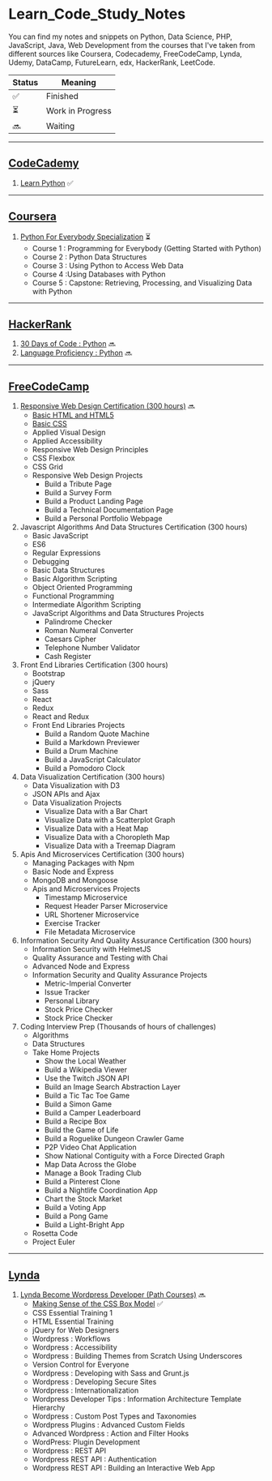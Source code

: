 # Learn_Code_Study_Notes
You can find my notes and snippets on Python, Data Science, PHP, JavaScript, Java, Web Development from the courses that I've taken from different sources like Coursera, Codecademy, FreeCodeCamp, Lynda, Udemy, DataCamp, FutureLearn, edx, HackerRank, LeetCode.

| Status | Meaning |
|--|--|
| ✅ | Finished |
| ⏳| Work in Progress |
| 🔜 | Waiting |

---------------

## [CodeCademy](https://github.com/hevalhazalkurt/Learn_Code_Study_Notes/tree/master/CodeCademy)
1. [Learn Python](https://github.com/hevalhazalkurt/Learn_Code_Study_Notes/tree/master/CodeCademy/Python) ✅

---------------

## [Coursera](https://github.com/hevalhazalkurt/Learn_Code_Study_Notes/tree/master/Coursera)
1. [Python For Everybody Specialization](https://github.com/hevalhazalkurt/Learn_Code_Study_Notes/tree/master/Coursera) ⏳
	* Course 1 : Programming for Everybody (Getting Started with Python)
	* Course 2 : Python Data Structures
	* Course 3 : Using Python to Access Web Data
	* Course 4 :Using Databases with Python
	* Course 5 : Capstone: Retrieving, Processing, and Visualizing Data with Python

---------------

## [HackerRank](https://github.com/hevalhazalkurt/Learn_Code_Study_Notes/tree/master/HackerRank)
1. [30 Days of Code : Python](https://github.com/hevalhazalkurt/Learn_Code_Study_Notes/tree/master/HackerRank/30_Days_of_Code_Python) 🔜
2. [Language Proficiency : Python](https://github.com/hevalhazalkurt/Learn_Code_Study_Notes/tree/master/HackerRank/Python_Language_Proficiency) 🔜

---------------

## [FreeCodeCamp](https://github.com/hevalhazalkurt/Learn_Code_Study_Notes/tree/master/freeCodeCamp)
1. [Responsive Web Design Certification (300 hours)](https://github.com/hevalhazalkurt/Learn_Code_Study_Notes/tree/master/freeCodeCamp/Responsive_Web_Design_Certification_(300_hours)) 🔜
	* [Basic HTML and HTML5](https://github.com/hevalhazalkurt/Learn_Code_Study_Notes/tree/master/freeCodeCamp/Responsive_Web_Design_Certification_(300_hours)/01_Basic_HTML_and_HTML5)
	* [Basic CSS](https://github.com/hevalhazalkurt/Learn_Code_Study_Notes/tree/master/freeCodeCamp/Responsive_Web_Design_Certification_(300_hours)/02_Basic_CSS)
	* Applied Visual Design
	* Applied Accessibility
	* Responsive Web Design Principles
	* CSS Flexbox
	* CSS Grid
	* Responsive Web Design Projects
		* Build a Tribute Page
		* Build a Survey Form
		* Build a Product Landing Page
		* Build a Technical Documentation Page
		* Build a Personal Portfolio Webpage
2. Javascript Algorithms And Data Structures Certification (300 hours)
	* Basic JavaScript
	* ES6
	* Regular Expressions
	* Debugging
	* Basic Data Structures
	* Basic Algorithm Scripting
	* Object Oriented Programming
	* Functional Programming
	* Intermediate Algorithm Scripting
	* JavaScript Algorithms and Data Structures Projects
		* Palindrome Checker
		* Roman Numeral Converter
		* Caesars Cipher
		* Telephone Number Validator
		* Cash Register
3. Front End Libraries Certification (300 hours)
	* Bootstrap
	* jQuery
	* Sass
	* React
	* Redux
	* React and Redux
	* Front End Libraries Projects
		* Build a Random Quote Machine
		* Build a Markdown Previewer
		* Build a Drum Machine
		* Build a JavaScript Calculator
		* Build a Pomodoro Clock
4. Data Visualization Certification (300 hours)
	* Data Visualization with D3
	* JSON APIs and Ajax
	* Data Visualization Projects
		* Visualize Data with a Bar Chart
		* Visualize Data with a Scatterplot Graph
		* Visualize Data with a Heat Map
		* Visualize Data with a Choropleth Map
		* Visualize Data with a Treemap Diagram
5. Apis And Microservices Certification (300 hours)
	* Managing Packages with Npm
	* Basic Node and Express
	* MongoDB and Mongoose
	* Apis and Microservices Projects
		* Timestamp Microservice
		* Request Header Parser Microservice
		* URL Shortener Microservice
		* Exercise Tracker
		* File Metadata Microservice
6. Information Security And Quality Assurance Certification (300 hours)
	* Information Security with HelmetJS
	* Quality Assurance and Testing with Chai
	* Advanced Node and Express
	* Information Security and Quality Assurance Projects
		* Metric-Imperial Converter
		* Issue Tracker
		* Personal Library
		* Stock Price Checker
		* Stock Price Checker
7. Coding Interview Prep (Thousands of hours of challenges)
	* Algorithms
	* Data Structures
	* Take Home Projects
		* Show the Local Weather
		* Build a Wikipedia Viewer
		* Use the Twitch JSON API
		* Build an Image Search Abstraction Layer
		* Build a Tic Tac Toe Game
		* Build a Simon Game
		* Build a Camper Leaderboard
		* Build a Recipe Box
		* Build the Game of Life
		* Build a Roguelike Dungeon Crawler Game
		* P2P Video Chat Application
		* Show National Contiguity with a Force Directed Graph
		* Map Data Across the Globe
		* Manage a Book Trading Club
		* Build a Pinterest Clone
		* Build a Nightlife Coordination App
		* Chart the Stock Market
		* Build a Voting App
		* Build a Pong Game
		* Build a Light-Bright App
	* Rosetta Code
	* Project Euler

---------------

## [Lynda](https://github.com/hevalhazalkurt/Learn_Code_Study_Notes/tree/master/Lynda)
1. [Lynda Become Wordpress Developer (Path Courses)](https://github.com/hevalhazalkurt/Learn_Code_Study_Notes/tree/master/Lynda/Become_Wordpress_Developer_path) 🔜
	* [Making Sense of the CSS Box Model](https://github.com/hevalhazalkurt/Learn_Code_Study_Notes/tree/master/Lynda/Become_Wordpress_Developer_path/1_Making_Sense_of_the_CSS_Box_Model) ✅
	* CSS Essential Training 1
	* HTML Essential Training
	* jQuery for Web Designers
	* Wordpress : Workflows
	* Wordpress : Accessibility
	* Wordpress : Building Themes from Scratch Using Underscores
	* Version Control for Everyone
	* Wordpress : Developing with Sass and Grunt.js
	* Wordpress : Developing Secure Sites
	* Wordpress : Internationalization
	* Wordpress Developer Tips : Information Architecture Template Hierarchy
	* Wordpress : Custom Post Types and Taxonomies
	* Wordpress Plugins : Advanced Custom Fields
	* Advanced Wordpress : Action and Filter Hooks
	* WordPress: Plugin Development
	* Wordpress : REST API
	* Wordpress REST API : Authentication
	* Wordpress REST API : Building an Interactive Web App
